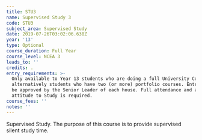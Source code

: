 ```yaml
---
title: STU3
name: Supervised Study 3
code: STU3
subject_area: Supervised Study
date: 2019-07-26T03:02:06.638Z
year: '13'
type: Optional
course_duration: Full Year
course_level: NCEA 3
leads_to: ''
credits: .
entry_requirements: >-
  Only available to Year 13 students who are doing a full University Course or
  alternatively students who have two (or more) portfolio courses. Entry is to
  be approved by the Senior Leader of each house. Full attendance and a positive
  attitude to Study is required.
course_fees: ''
notes: ''
---
```

Supervised Study. The purpose of this course is to provide supervised silent study time.
